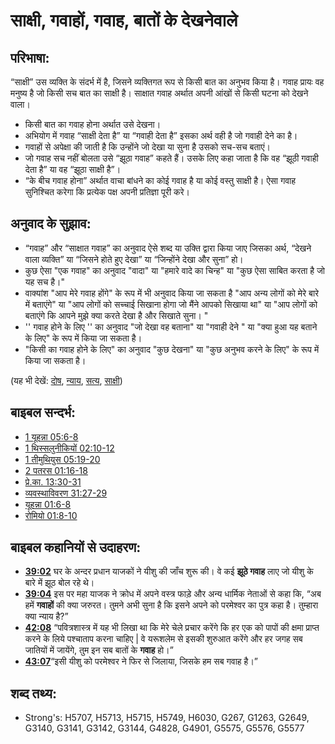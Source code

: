 # साक्षी, गवाहों, गवाह, बातों के देखनेवाले #

## परिभाषा: ##

“साक्षी” उस व्यक्ति के संदर्भ में है, जिसने व्यक्तिगत रूप से किसी बात का अनुभव किया है। गवाह प्रायः वह मनुष्य है जो किसी सच बात का साक्षी है। साक्षात गवाह अर्थात अपनी आंखों से किसी घटना को देखने वाला।

* किसी बात का गवाह होना अर्थात उसे देखना।
* अभियोग में गवाह “साक्षी देता है” या “गवाही देता है” इसका अर्थ वही है जो गवाही देने का है।
* गवाहों से अपेक्षा की जाती है कि उन्होंने जो देखा या सुना है उसको सच-सच बताएं।
* जो गवाह सच नहीं बोलता उसे “झूठा गवाह” कहते हैं। उसके लिए कहा जाता है कि वह “झूठी गवाही देता है” या वह “झूठा साक्षी है”।
* “के बीच गवाह होना” अर्थात वाचा बांधने का कोई गवाह है या कोई वस्तु साक्षी है। ऐसा गवाह सुनिश्चित करेगा कि प्रत्येक पक्ष अपनी प्रतिज्ञा पूरी करे।

## अनुवाद के सुझाव: ##

* “गवाह” और “साक्षात गवाह” का अनुवाद ऐसे शब्द या उक्ति द्वारा किया जाए जिसका अर्थ, “देखने वाला व्यक्ति” या “जिसने होते हुए देखा” या “जिन्होंने देखा और सुना” हो। 
* कुछ ऐसा "एक गवाह" का अनुवाद "वादा" या "हमारे वादे का चिन्ह" या "कुछ ऐसा साबित करता है जो यह सच है।"
* वाक्यांश "आप मेरे गवाह होंगे" के रूप में भी अनुवाद किया जा सकता है "आप अन्य लोगों को मेरे बारे में बताएंगे" या "आप लोगों को सच्चाई सिखाना होगा जो मैंने आपको सिखाया था" या "आप लोगों को बताएंगे कि आपने मुझे क्या करते देखा है और सिखाते सुना। "
* '' गवाह होने के लिए '' का अनुवाद "जो देखा वह बताना" या "गवाही देने " या "क्या हुआ यह बताने के लिए" के रूप में किया जा सकता है।
* "किसी का गवाह होने के लिए" का अनुवाद "कुछ देखना" या "कुछ अनुभव करने के लिए" के रूप में किया जा सकता है।

(यह भी देखें: [दोष](../kt/guilt.md), [न्याय](../kt/judge.md), [सत्य](../kt/true.md), [साक्षी](../kt/testimony.md))

## बाइबल सन्दर्भ: ##

* [1 यूहन्ना 05:6-8](rc://en/tn/help/1jn/05/06)
* [1 थिस्सलुनीकियों 02:10-12](rc://en/tn/help/1th/02/10)
* [1 तीमुथियुस 05:19-20](rc://en/tn/help/1ti/05/19)
* [2 पतरस 01:16-18](rc://en/tn/help/2pe/01/16)
* [प्रे.का. 13:30-31](rc://en/tn/help/act/13/30)
* [व्यवस्थाविवरण 31:27-29](rc://en/tn/help/deu/31/27)
* [यूहन्ना 01:6-8](rc://en/tn/help/jhn/01/06)
* [रोमियो 01:8-10](rc://en/tn/help/rom/01/08)

## बाइबल कहानियों से उदाहरण: ##

* __[39:02](rc://en/tn/help/obs/39/02)__ घर के अन्दर प्रधान याजकों ने यीशु की जाँच शुरू की। वे कई __झूठे गवाह__ लाए जो यीशु के बारे में झूठ बोल रहे थे।
* __[39:04](rc://en/tn/help/obs/39/04)__ इस पर महा याजक ने क्रोध में अपने वस्त्र फाड़े और अन्य धार्मिक नेताओं से कहा कि, “अब हमें __गवाहों__ की क्या जरुरत। तुमने अभी सुना है कि इसने अपने को परमेश्वर का पुत्र कहा है। तुम्हारा क्या न्याय है?”
* __[42:08](rc://en/tn/help/obs/42/08)__ “पवित्रशास्त्र में यह भी लिखा था कि मेरे चेले प्रचार करेंगे कि हर एक को पापों की क्षमा प्राप्त करने के लिये पश्चाताप करना चाहिए | वे यरूशलेम से इसकी शुरुआत करेंगे और हर जगह सब जातियों में जायेंगे, तुम इन सब बातों के __गवाह__ हो।”
* __[43:07](rc://en/tn/help/obs/43/07)__“इसी यीशु को परमेश्वर ने फिर से जिलाया, जिसके हम सब गवाह है।”


## शब्द तथ्य: ##

* Strong's: H5707, H5713, H5715, H5749, H6030, G267, G1263, G2649, G3140, G3141, G3142, G3144, G4828, G4901, G5575, G5576, G5577
